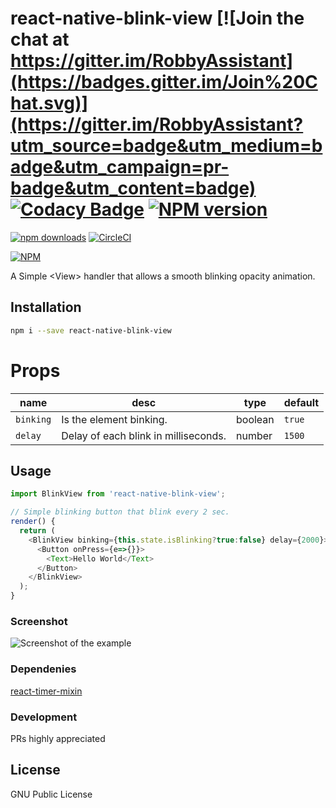 # react-native-blink-view [![Join the chat at https://gitter.im/RobbyAssistant](https://badges.gitter.im/Join%20Chat.svg)](https://gitter.im/RobbyAssistant?utm_source=badge&utm_medium=badge&utm_campaign=pr-badge&utm_content=badge) [![Codacy Badge](https://api.codacy.com/project/badge/Grade/6e8f99d4499f414b933528a5a7e739b0)](https://www.codacy.com/app/BricePissard/react-native-blink-view?utm_source=github.com&amp;utm_medium=referral&amp;utm_content=BricePissard/react-native-blink-view&amp;utm_campaign=Badge_Grade) [![NPM version](https://badge.fury.io/js/react-native-blink-view.svg)](http://badge.fury.io/js/react-native-blink-view)
[![npm downloads](https://img.shields.io/npm/dt/react-native-blink-view.svg?maxAge=2592000)](http://www.npmtrends.com/react-native-blink-view) [![CircleCI](https://circleci.com/gh/BricePissard/react-native-blink-view.svg?style=svg)](https://circleci.com/gh/BricePissard/react-native-blink-view)

[![NPM](https://nodei.co/npm/react-native-blink-view.png?downloads=true&downloadRank=true&stars=true)](https://nodei.co/npm/react-native-blink-view/)

A Simple &lt;View> handler that allows a smooth blinking opacity animation.

## Installation
```sh
npm i --save react-native-blink-view
```

# Props
| name | desc | type | default
| --- | --- | --- | --- |
| `binking` | Is the element binking. | boolean | `true`
| `delay` | Delay of each blink in milliseconds.  | number | `1500`


## Usage
```javascript
import BlinkView from 'react-native-blink-view';

// Simple blinking button that blink every 2 sec.
render() {
  return (
    <BlinkView binking={this.state.isBlinking?true:false} delay={2000}>
      <Button onPress={e=>{}}>
        <Text>Hello World</Text>
      </Button>
    </BlinkView>
  );
}
```

### Screenshot
 ![Screenshot of the example](https://github.com/https://github.com/BricePissard/react-native-blink-view/raw/master/assets/img/loop.gif)


### Dependenies
 [react-timer-mixin](https://github.com/reactjs/react-timer-mixin)

### Development
PRs highly appreciated

License
----
GNU Public License
